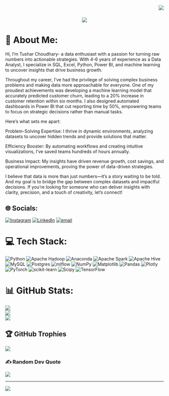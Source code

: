 <img align="right" src="https://visitor-badge.laobi.icu/badge?page_id=i-am-tushaar.i-am-tushaar" />

<h1 align="center">
    <img src="https://readme-typing-svg.herokuapp.com/?font=Righteous&size=35&center=true&vCenter=true&width=500&height=70&duration=4000&lines=Hi+There!+👋;+I'm+Tushar+Choudhary!;" />
</h1>

# 💫 About Me:
Hi, I’m Tushar Choudhary- a data enthusiast with a passion for turning raw numbers into actionable strategies. With 4-6 years of experience as a Data Analyst, I specialize in SQL, Excel, Python, Power BI, and machine learning to uncover insights that drive business growth.

Throughout my career, I’ve had the privilege of solving complex business problems and making data more approachable for everyone. One of my proudest achievements was developing a machine learning model that accurately predicted customer churn, leading to a 20% increase in customer retention within six months. I also designed automated dashboards in Power BI that cut reporting time by 50%, empowering teams to focus on strategic decisions rather than manual tasks.

Here’s what sets me apart:

Problem-Solving Expertise: I thrive in dynamic environments, analyzing datasets to uncover hidden trends and provide solutions that matter.

Efficiency Booster: By automating workflows and creating intuitive visualizations, I’ve saved teams hundreds of hours annually.

Business Impact: My insights have driven revenue growth, cost savings, and operational improvements, proving the power of data-driven strategies.

I believe that data is more than just numbers—it’s a story waiting to be told. And my goal is to bridge the gap between complex datasets and impactful decisions. If you’re looking for someone who can deliver insights with clarity, precision, and a touch of creativity, let’s connect!


## 🌐 Socials:
[![Instagram](https://img.shields.io/badge/Instagram-%23E4405F.svg?logo=Instagram&logoColor=white)](https://instagram.com/i_am_tushaar) [![LinkedIn](https://img.shields.io/badge/LinkedIn-%230077B5.svg?logo=linkedin&logoColor=white)](https://linkedin.com/in/https://www.linkedin.com/in/tushar-choudhary-401b1a262/) [![email](https://img.shields.io/badge/Email-D14836?logo=gmail&logoColor=white)](mailto:tushar.dataexpert@gmail.com) 

# 💻 Tech Stack:
![Python](https://img.shields.io/badge/python-3670A0?style=for-the-badge&logo=python&logoColor=ffdd54) ![Apache Hadoop](https://img.shields.io/badge/Apache%20Hadoop-66CCFF?style=for-the-badge&logo=apachehadoop&logoColor=black) ![Anaconda](https://img.shields.io/badge/Anaconda-%2344A833.svg?style=for-the-badge&logo=anaconda&logoColor=white) ![Apache Spark](https://img.shields.io/badge/Apache%20Spark-FDEE21?style=for-the-badge&logo=apachespark&logoColor=black) ![Apache Hive](https://img.shields.io/badge/Apache%20Hive-FDEE21?style=for-the-badge&logo=apachehive&logoColor=black) ![MySQL](https://img.shields.io/badge/mysql-4479A1.svg?style=for-the-badge&logo=mysql&logoColor=white) ![Postgres](https://img.shields.io/badge/postgres-%23316192.svg?style=for-the-badge&logo=postgresql&logoColor=white) ![mlflow](https://img.shields.io/badge/mlflow-%23d9ead3.svg?style=for-the-badge&logo=numpy&logoColor=blue) ![NumPy](https://img.shields.io/badge/numpy-%23013243.svg?style=for-the-badge&logo=numpy&logoColor=white) ![Matplotlib](https://img.shields.io/badge/Matplotlib-%23ffffff.svg?style=for-the-badge&logo=Matplotlib&logoColor=black) ![Pandas](https://img.shields.io/badge/pandas-%23150458.svg?style=for-the-badge&logo=pandas&logoColor=white) ![Plotly](https://img.shields.io/badge/Plotly-%233F4F75.svg?style=for-the-badge&logo=plotly&logoColor=white) ![PyTorch](https://img.shields.io/badge/PyTorch-%23EE4C2C.svg?style=for-the-badge&logo=PyTorch&logoColor=white) ![scikit-learn](https://img.shields.io/badge/scikit--learn-%23F7931E.svg?style=for-the-badge&logo=scikit-learn&logoColor=white) ![Scipy](https://img.shields.io/badge/SciPy-%230C55A5.svg?style=for-the-badge&logo=scipy&logoColor=%white) ![TensorFlow](https://img.shields.io/badge/TensorFlow-%23FF6F00.svg?style=for-the-badge&logo=TensorFlow&logoColor=white)
# 📊 GitHub Stats:
![](https://github-readme-stats.vercel.app/api?username=i-am-tushaar&theme=dark&hide_border=false&include_all_commits=false&count_private=false)<br/>
![](https://github-readme-streak-stats.herokuapp.com/?user=i-am-tushaar&theme=dark&hide_border=false)<br/>
![](https://github-readme-stats.vercel.app/api/top-langs/?username=i-am-tushaar&theme=dark&hide_border=false&include_all_commits=false&count_private=false&layout=compact)

## 🏆 GitHub Trophies
![](https://github-profile-trophy.vercel.app/?username=i-am-tushaar&theme=radical&no-frame=false&no-bg=true&margin-w=4)

### ✍️ Random Dev Quote
![](https://quotes-github-readme.vercel.app/api?type=horizontal&theme=radical)

---
[![](https://visitcount.itsvg.in/api?id=i-am-tushaar&icon=0&color=0)](https://visitcount.itsvg.in)

<!-- Proudly created with GPRM ( https://gprm.itsvg.in ) -->
